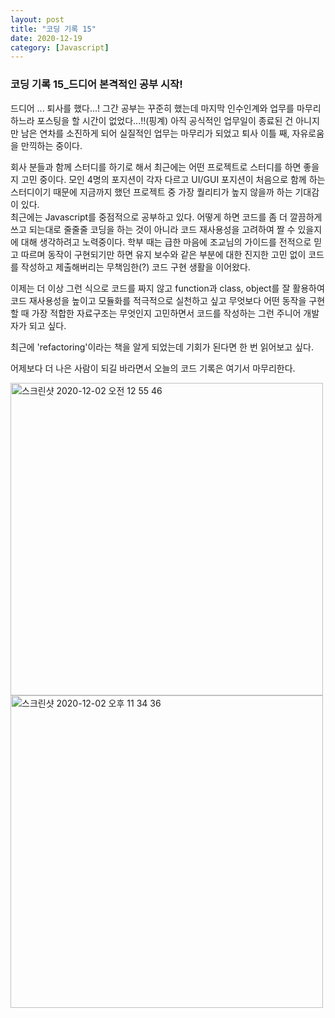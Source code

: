 ```yaml
---
layout: post
title: "코딩 기록 15"
date: 2020-12-19
category: [Javascript]
---
```



<h3>코딩 기록 15_드디어 본격적인 공부 시작!</h3>

드디어 ... 퇴사를 했다...! 그간 공부는 꾸준히 했는데 마지막 인수인계와 업무를 마무리 하느라 포스팅을 할 시간이 없었다...!!(핑계) 아직 공식적인 업무일이 종료된 건 아니지만
남은 연차를 소진하게 되어 실질적인 업무는 마무리가 되었고 퇴사 이틀 째, 자유로움을 만끽하는 중이다.

회사 분들과 함께 스터디를 하기로 해서 최근에는 어떤 프로젝트로 스터디를 하면 좋을지 고민 중이다. 모인 4명의 포지션이 각자 다르고 UI/GUI 포지션이 처음으로 함께 하는 스터디이기 때문에
지금까지 했던 프로젝트 중 가장 퀄리티가 높지 않을까 하는 기대감이 있다.
<br>
최근에는 Javascript를 중점적으로 공부하고 있다. 어떻게 하면 코드를 좀 더 깔끔하게 쓰고 되는대로 줄줄줄 코딩을 하는 것이 아니라 코드 재사용성을 고려하여 짤 수 있을지에 대해 생각하려고 노력중이다.
학부 때는 급한 마음에 조교님의 가이드를 전적으로 믿고 따르며 동작이 구현되기만 하면 유지 보수와 같은 부분에 대한 진지한 고민 없이 코드를 작성하고 제출해버리는 무책임한(?) 코드 구현 생활을 이어왔다.

이제는 더 이상 그런 식으로 코드를 짜지 않고 function과 class, object를 잘 활용하여 코드 재사용성을 높이고 모듈화를 적극적으로 실천하고 싶고 무엇보다 어떤 동작을 구현할 때 가장 적합한 자료구조는
무엇인지 고민하면서 코드를 작성하는 그런 주니어 개발자가 되고 싶다.

최근에 'refactoring'이라는 책을 알게 되었는데 기회가 된다면 한 번 읽어보고 싶다. 

어제보다 더 나은 사람이 되길 바라면서 오늘의 코드 기록은 여기서 마무리한다.

<img width="500" alt="스크린샷 2020-12-02 오전 12 55 46" src="https://user-images.githubusercontent.com/49034615/102682157-bfce3300-420a-11eb-90d3-0631f046584e.png">
<img width="500" alt="스크린샷 2020-12-02 오후 11 34 36" src="https://user-images.githubusercontent.com/49034615/102682165-cc528b80-420a-11eb-87ba-73e0d1cb0e2f.png">

